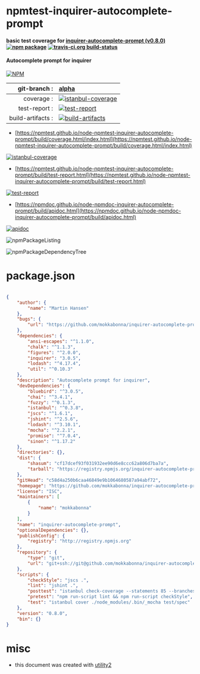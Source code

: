 # npmtest-inquirer-autocomplete-prompt

#### basic test coverage for  [inquirer-autocomplete-prompt (v0.8.0)](https://github.com/mokkabonna/inquirer-autocomplete-prompt#readme)  [![npm package](https://img.shields.io/npm/v/npmtest-inquirer-autocomplete-prompt.svg?style=flat-square)](https://www.npmjs.org/package/npmtest-inquirer-autocomplete-prompt) [![travis-ci.org build-status](https://api.travis-ci.org/npmtest/node-npmtest-inquirer-autocomplete-prompt.svg)](https://travis-ci.org/npmtest/node-npmtest-inquirer-autocomplete-prompt)

#### Autocomplete prompt for inquirer

[![NPM](https://nodei.co/npm/inquirer-autocomplete-prompt.png?downloads=true&downloadRank=true&stars=true)](https://www.npmjs.com/package/inquirer-autocomplete-prompt)

| git-branch : | [alpha](https://github.com/npmtest/node-npmtest-inquirer-autocomplete-prompt/tree/alpha)|
|--:|:--|
| coverage : | [![istanbul-coverage](https://npmtest.github.io/node-npmtest-inquirer-autocomplete-prompt/build/coverage.badge.svg)](https://npmtest.github.io/node-npmtest-inquirer-autocomplete-prompt/build/coverage.html/index.html)|
| test-report : | [![test-report](https://npmtest.github.io/node-npmtest-inquirer-autocomplete-prompt/build/test-report.badge.svg)](https://npmtest.github.io/node-npmtest-inquirer-autocomplete-prompt/build/test-report.html)|
| build-artifacts : | [![build-artifacts](https://npmtest.github.io/node-npmtest-inquirer-autocomplete-prompt/glyphicons_144_folder_open.png)](https://github.com/npmtest/node-npmtest-inquirer-autocomplete-prompt/tree/gh-pages/build)|

- [https://npmtest.github.io/node-npmtest-inquirer-autocomplete-prompt/build/coverage.html/index.html](https://npmtest.github.io/node-npmtest-inquirer-autocomplete-prompt/build/coverage.html/index.html)

[![istanbul-coverage](https://npmtest.github.io/node-npmtest-inquirer-autocomplete-prompt/build/screenCapture.buildCi.browser.%252Ftmp%252Fbuild%252Fcoverage.lib.html.png)](https://npmtest.github.io/node-npmtest-inquirer-autocomplete-prompt/build/coverage.html/index.html)

- [https://npmtest.github.io/node-npmtest-inquirer-autocomplete-prompt/build/test-report.html](https://npmtest.github.io/node-npmtest-inquirer-autocomplete-prompt/build/test-report.html)

[![test-report](https://npmtest.github.io/node-npmtest-inquirer-autocomplete-prompt/build/screenCapture.buildCi.browser.%252Ftmp%252Fbuild%252Ftest-report.html.png)](https://npmtest.github.io/node-npmtest-inquirer-autocomplete-prompt/build/test-report.html)

- [https://npmdoc.github.io/node-npmdoc-inquirer-autocomplete-prompt/build/apidoc.html](https://npmdoc.github.io/node-npmdoc-inquirer-autocomplete-prompt/build/apidoc.html)

[![apidoc](https://npmdoc.github.io/node-npmdoc-inquirer-autocomplete-prompt/build/screenCapture.buildCi.browser.%252Ftmp%252Fbuild%252Fapidoc.html.png)](https://npmdoc.github.io/node-npmdoc-inquirer-autocomplete-prompt/build/apidoc.html)

![npmPackageListing](https://npmtest.github.io/node-npmtest-inquirer-autocomplete-prompt/build/screenCapture.npmPackageListing.svg)

![npmPackageDependencyTree](https://npmtest.github.io/node-npmtest-inquirer-autocomplete-prompt/build/screenCapture.npmPackageDependencyTree.svg)



# package.json

```json

{
    "author": {
        "name": "Martin Hansen"
    },
    "bugs": {
        "url": "https://github.com/mokkabonna/inquirer-autocomplete-prompt/issues"
    },
    "dependencies": {
        "ansi-escapes": "^1.1.0",
        "chalk": "^1.1.3",
        "figures": "^2.0.0",
        "inquirer": "3.0.5",
        "lodash": "^4.17.4",
        "util": "^0.10.3"
    },
    "description": "Autocomplete prompt for inquirer",
    "devDependencies": {
        "bluebird": "^3.0.5",
        "chai": "^3.4.1",
        "fuzzy": "^0.1.3",
        "istanbul": "^0.3.8",
        "jscs": "^1.6.1",
        "jshint": "^2.5.6",
        "lodash": "^3.10.1",
        "mocha": "^2.2.1",
        "promise": "^7.0.4",
        "sinon": "^1.17.2"
    },
    "directories": {},
    "dist": {
        "shasum": "cf17dcef93f031932ee90d6e8ccc62a806d7ba7a",
        "tarball": "https://registry.npmjs.org/inquirer-autocomplete-prompt/-/inquirer-autocomplete-prompt-0.8.0.tgz"
    },
    "gitHead": "c58d4a250b6caa46849e9b1064680587a94abf72",
    "homepage": "https://github.com/mokkabonna/inquirer-autocomplete-prompt#readme",
    "license": "ISC",
    "maintainers": [
        {
            "name": "mokkabonna"
        }
    ],
    "name": "inquirer-autocomplete-prompt",
    "optionalDependencies": {},
    "publishConfig": {
        "registry": "http://registry.npmjs.org"
    },
    "repository": {
        "type": "git",
        "url": "git+ssh://git@github.com/mokkabonna/inquirer-autocomplete-prompt.git"
    },
    "scripts": {
        "checkStyle": "jscs .",
        "lint": "jshint .",
        "posttest": "istanbul check-coverage --statements 85 --branches 85 --functions 85 --lines 85 && rm -rf coverage",
        "pretest": "npm run-script lint && npm run-script checkStyle",
        "test": "istanbul cover ./node_modules/.bin/_mocha test/spec"
    },
    "version": "0.8.0",
    "bin": {}
}
```



# misc
- this document was created with [utility2](https://github.com/kaizhu256/node-utility2)
